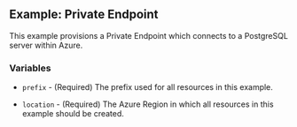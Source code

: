## Example: Private Endpoint

This example provisions a Private Endpoint which connects to a PostgreSQL server within Azure.

### Variables

* `prefix` - (Required) The prefix used for all resources in this example.

* `location` - (Required) The Azure Region in which all resources in this example should be created.
